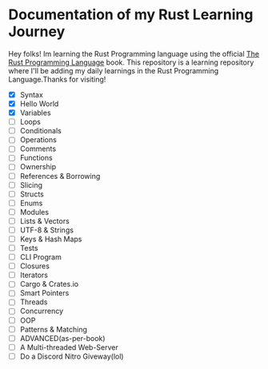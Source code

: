 # Documentation of my Rust Learning Journey
Hey folks! Im learning the Rust Programming language using the official [The Rust Programming Language](https://doc.rust-lang.org/book/) book.
This repository is a learning repository where I'll be adding my daily learnings in the Rust Programming Language.Thanks for visiting!

- [x] Syntax
- [x] Hello World
- [x] Variables
- [ ] Loops
- [ ] Conditionals
- [ ] Operations
- [ ] Comments
- [ ] Functions
- [ ] Ownership
- [ ] References & Borrowing
- [ ] Slicing
- [ ] Structs
- [ ] Enums
- [ ] Modules
- [ ] Lists & Vectors
- [ ] UTF-8 & Strings
- [ ] Keys & Hash Maps
- [ ] Tests
- [ ] CLI Program
- [ ] Closures
- [ ] Iterators
- [ ] Cargo & Crates.io
- [ ] Smart Pointers
- [ ] Threads
- [ ] Concurrency
- [ ] OOP
- [ ] Patterns & Matching
- [ ] ADVANCED(as-per-book)
- [ ] A Multi-threaded Web-Server
- [ ] Do a Discord Nitro Giveway(lol)
